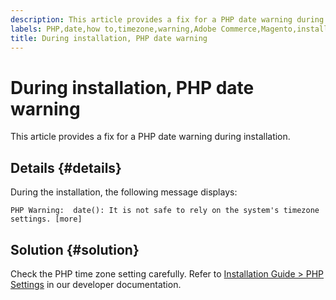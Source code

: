 ```yaml
---
description: This article provides a fix for a PHP date warning during installation.
labels: PHP,date,how to,timezone,warning,Adobe Commerce,Magento,installation
title: During installation, PHP date warning
---
```


# During installation, PHP date warning

This article provides a fix for a PHP date warning during installation.

## Details {#details}

During the installation, the following message displays:

```text
PHP Warning:  date(): It is not safe to rely on the system's timezone settings. [more]
```

## Solution {#solution}

Check the PHP time zone setting carefully. Refer to [Installation Guide > PHP Settings](https://devdocs.magento.com/guides/v2.3/install-gde/prereq/php-settings.html) in our developer documentation.